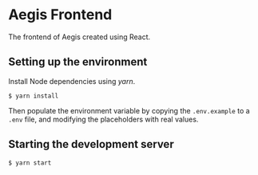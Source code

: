 # Aegis Frontend

The frontend of Aegis created using React.

## Setting up the environment

Install Node dependencies using _yarn_.

```
$ yarn install
```

Then populate the environment variable by copying the `.env.example` to a `.env` file, and modifying the placeholders with real values.

## Starting the development server

```
$ yarn start
```

